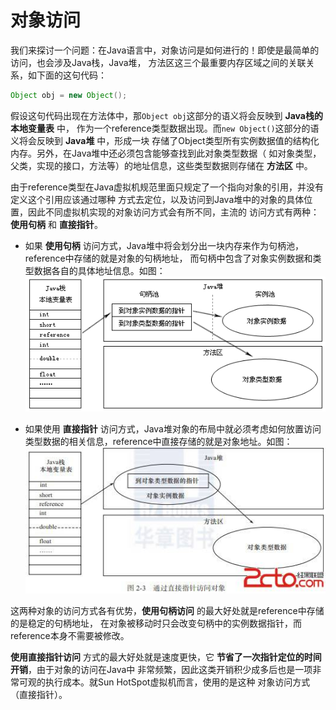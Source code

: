 对象访问
==================================================
我们来探讨一个问题：在Java语言中，对象访问是如何进行的！即使是最简单的访问，也会涉及Java栈，Java堆，
方法区这三个最重要内存区域之间的关联关系，如下面的这句代码：
```java
Object obj = new Object();
```
假设这句代码出现在方法体中，那`Object obj`这部分的语义将会反映到 **Java栈的本地变量表** 中，
作为一个reference类型数据出现。而`new Object()`这部分的语义将会反映到 **Java堆** 中，形成一块
存储了Object类型所有实例数据值的结构化内存。另外，在Java堆中还必须包含能够查找到此对象类型数据（
如对象类型，父类，实现的接口，方法等）的地址信息，这些类型数据则存储在 **方法区** 中。

由于reference类型在Java虚拟机规范里面只规定了一个指向对象的引用，并没有定义这个引用应该通过哪种
方式去定位，以及访问到Java堆中的对象的具体位置，因此不同虚拟机实现的对象访问方式会有所不同，主流的
访问方式有两种：**使用句柄** 和 **直接指针**。
+ 如果 **使用句柄** 访问方式，Java堆中将会划分出一块内存来作为句柄池，reference中存储的就是对象的句柄地址，
而句柄中包含了对象实例数据和类型数据各自的具体地址信息。如图：
![通过句柄访问对象](img/通过句柄访问对象.png)

+ 如果使用 **直接指针** 访问方式，Java堆对象的布局中就必须考虑如何放置访问类型数据的相关信息，reference中直接存储的就是对象地址。如图：
![通过直接指针访问对象](img/通过直接指针访问对象.jpg)

这两种对象的访问方式各有优势，**使用句柄访问** 的最大好处就是reference中存储的是稳定的句柄地址，
在对象被移动时只会改变句柄中的实例数据指针，而reference本身不需要被修改。

**使用直接指针访问** 方式的最大好处就是速度更快，它 **节省了一次指针定位的时间开销**，由于对象的访问在Java中
非常频繁，因此这类开销积少成多后也是一项非常可观的执行成本。就Sun HotSpot虚拟机而言，使用的是这种
对象访问方式（直接指针）。
